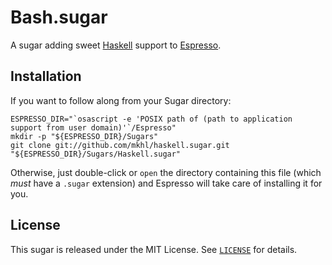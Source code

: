 # Bash.sugar

A sugar adding sweet [Haskell][] support to [Espresso][].

[espresso]: <http://macrabbit.com/espresso/> "Espresso, by MacRabbit"
[haskell]: <http://www.haskell.org/> "Haskell"


## Installation

If you want to follow along from your Sugar directory:

    ESPRESSO_DIR="`osascript -e 'POSIX path of (path to application support from user domain)'`/Espresso"
    mkdir -p "${ESPRESSO_DIR}/Sugars"
    git clone git://github.com/mkhl/haskell.sugar.git "${ESPRESSO_DIR}/Sugars/Haskell.sugar"

Otherwise, just double-click or `open` the directory containing this file
(which _must_ have a `.sugar` extension) and Espresso will take care of
installing it for you.


## License

This sugar is released under the MIT License. See [`LICENSE`][license] for details.

[license]: http://github.com/mkhl/haskell.sugar/raw/master/LICENSE
